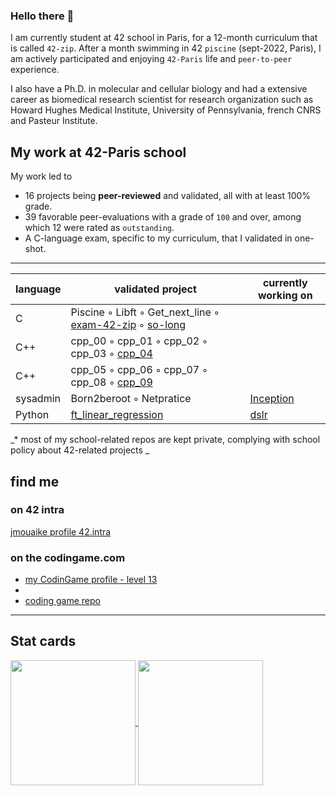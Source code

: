 ### Hello there 👋

<!--
**shameleon/shameleon** is a ✨ _special_ ✨ repository because its `README.md` (this file) appears on your GitHub profile.

Here are some ideas to get you started:

- 🔭 I’m currently working on ...
- 🌱 I’m currently learning ...
- 👯 I’m looking to collaborate on ...
- 🤔 I’m looking for help with ...
- 💬 Ask me about ...
- 📫 How to reach me: ...
- 😄 Pronouns: ...
- ⚡ Fun fact: ...
-->

I am currently student at 42 school in Paris,
for a 12-month curriculum that is called ```42-zip```.
After a month swimming in 42 ```piscine``` (sept-2022, Paris), 
I am actively participated and enjoying ```42-Paris``` life and ```peer-to-peer``` experience.

I also have a Ph.D. in molecular and cellular biology and had a extensive career as biomedical
research scientist for research organization such as Howard Hughes Medical Institute, University
of Pennsylvania, french CNRS and Pasteur Institute.

<!--
I am interested in
-->

## My work at 42-Paris school

My work led to
* 16 projects being **peer-reviewed** and validated, all with at least 100% grade.
* 39 favorable peer-evaluations with a grade of ```100``` and over, among which 12 were rated as ```outstanding```.
* A C-language exam, specific to my curriculum, that I validated in one-shot.

***
| language     | validated project | currently working on |
| ------ |-------------------------------------------|----|
|C| Piscine ◦ Libft ◦ Get_next_line ◦ [exam-42-zip](https://github.com/shameleon/exam-42-zip) ◦ [so-long](https://github.com/shameleon/so_long_project)||
|C++| cpp_00 ◦ cpp_01 ◦ cpp_02 ◦ cpp_03 ◦ [cpp_04](https://github.com/shameleon//cpp_module_04)||
|C++| cpp_05 ◦ cpp_06 ◦ cpp_07 ◦ cpp_08 ◦ [cpp_09](https://github.com/shameleon//cpp_module_09)||
|sysadmin| Born2beroot ◦ Netpratice | [Inception](https://github.com/shameleon//inception) |
|Python| [ft_linear_regression](https://github.com/shameleon//ft_linear_regression) | [dslr](https://github.com/shameleon//dslr-42) |

_* most of my school-related repos are kept private, complying with school policy about 42-related projects _

## find me

### on 42 intra

[jmouaike profile 42.intra](https://profile.intra.42.fr/users/jmouaike)

### on the codingame.com
* [my CodinGame profile - level 13](https://www.codingame.com/profile/eecc172724a1795985fdd230c13ec0e32605155)
* 
* [coding game repo](./codingame)

***

## Stat cards

<a href="https://github.com/anuraghazra/github-readme-stats">
  <img height=200 align="center" src="https://github-readme-stats.vercel.app/api?username=shameleon" />
</a>
<a href="https://github.com/anuraghazra/convoychat">
  <img height=200 align="center" src="https://github-readme-stats.vercel.app/api/top-langs?username=shameleon&layout=compact&langs_count=8&card_width=320" />
</a>

<!--
[README stats](https://gh-stats-gen.vercel.app/)
-->


